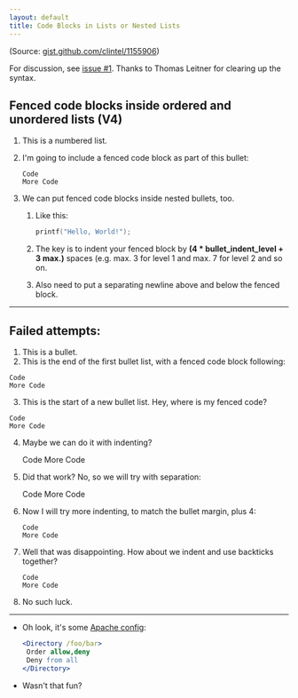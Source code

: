 ```yaml
---
layout: default
title: Code Blocks in Lists or Nested Lists
---
```


(Source: [gist.github.com/clintel/1155906](https://gist.github.com/clintel/1155906))

<!-- update:
   [x] try without indentation (or less than 4 e.g. max 3)  - not working
   [x] try with indentation min 1. max 3 
   -->

For discussion, see [issue #1](https://github.com/planetjekyll/sandbox-syntax-highlighter/issues/1).  Thanks to Thomas Leitner for clearing up the syntax.


## Fenced code blocks inside ordered and unordered lists (V4)

1. This is a numbered list.
2. I'm going to include a fenced code block as part of this bullet:

   ```
   Code
   More Code
   ```

3. We can put fenced code blocks inside nested bullets, too.
   1. Like this:

      ```c
      printf("Hello, World!");
      ```

   2. The key is to indent your fenced block by **(4 * bullet_indent_level + 3 max.)** spaces (e.g. max. 3 for level 1 and max. 7 for level 2 and so on.
   3. Also need to put a separating newline above and below the fenced block.


---

## Failed attempts:

1. This is a bullet.
2. This is the end of the first bullet list, with a fenced code block following:

```
Code
More Code
```

3. This is the start of a new bullet list. Hey, where is my fenced code?

```
Code
More Code
```

4. Maybe we can do it with indenting?

    Code
    More Code

5. Did that work? No, so we will try with separation:

    Code
    More Code

6. Now I will try more indenting, to match the bullet margin, plus 4:

       Code
       More Code

7.  Well that was disappointing. How about we indent and use backticks together?

       ```
       Code
       More Code
       ```
8. No such luck.

---

* Oh look, it's some [Apache config](http://pygments.org/docs/lexers/#lexers-for-non-source-code-file-types):

  ```apache
  <Directory /foo/bar>
   Order allow,deny
   Deny from all
  </Directory>
  ```

* Wasn't that fun?
